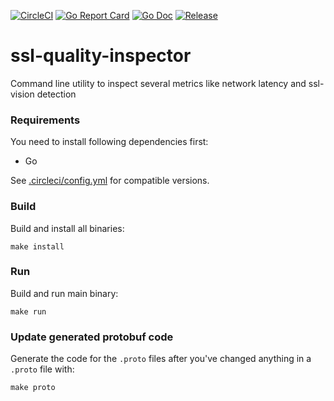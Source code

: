 [![CircleCI](https://circleci.com/gh/RoboCup-SSL/ssl-quality-inspector/tree/master.svg?style=svg)](https://circleci.com/gh/RoboCup-SSL/ssl-quality-inspector/tree/master)
[![Go Report Card](https://goreportcard.com/badge/github.com/RoboCup-SSL/ssl-quality-inspector?style=flat-square)](https://goreportcard.com/report/github.com/RoboCup-SSL/ssl-quality-inspector)
[![Go Doc](https://img.shields.io/badge/godoc-reference-blue.svg?style=flat-square)](https://godoc.org/github.com/RoboCup-SSL/ssl-quality-inspector/pkg/vision)
[![Release](https://img.shields.io/github/release/RoboCup-SSL/ssl-quality-inspector.svg?style=flat-square)](https://github.com/RoboCup-SSL/ssl-quality-inspector/releases/latest)

# ssl-quality-inspector
Command line utility to inspect several metrics like network latency and ssl-vision detection

### Requirements

You need to install following dependencies first:

* Go

See [.circleci/config.yml](.circleci/config.yml) for compatible versions.

### Build
Build and install all binaries:

```shell
make install
```

### Run
Build and run main binary:

```shell
make run
```

### Update generated protobuf code
Generate the code for the `.proto` files after you've changed anything in a `.proto` file with:

```shell
make proto
```
